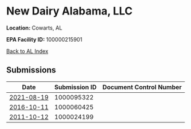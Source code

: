 # New Dairy Alabama, LLC

**Location:** Cowarts, AL

**EPA Facility ID:** 100000215901

[Back to AL Index](../../index.md)

## Submissions

| Date | Submission ID | Document Control Number |
|------|--------------|-------------------------|
| [2021-08-19](submissions/1000095322.md) | 1000095322 |  |
| [2016-10-11](submissions/1000060425.md) | 1000060425 |  |
| [2011-10-12](submissions/1000024199.md) | 1000024199 |  |
